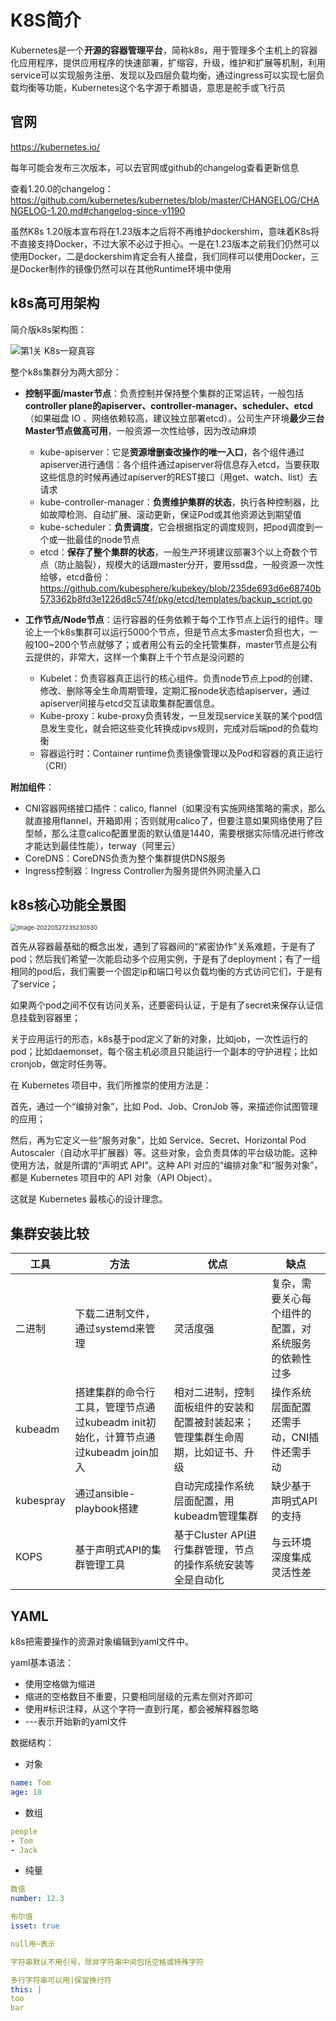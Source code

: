 # K8S简介

Kubernetes是一个**开源的容器管理平台**，简称k8s，用于管理多个主机上的容器化应用程序，提供应用程序的快速部署，扩缩容，升级，维护和扩展等机制，利用service可以实现服务注册、发现以及四层负载均衡，通过ingress可以实现七层负载均衡等功能，Kubernetes这个名字源于希腊语，意思是舵手或飞行员

## 官网

https://kubernetes.io/

每年可能会发布三次版本，可以去官网或github的changelog查看更新信息

查看1.20.0的changelog：https://github.com/kubernetes/kubernetes/blob/master/CHANGELOG/CHANGELOG-1.20.md#changelog-since-v1190

虽然K8s 1.20版本宣布将在1.23版本之后将不再维护dockershim，意味着K8s将不直接支持Docker，不过大家不必过于担心。一是在1.23版本之前我们仍然可以使用Docker，二是dockershim肯定会有人接盘，我们同样可以使用Docker，三是Docker制作的镜像仍然可以在其他Runtime环境中使用

## k8s高可用架构

简介版k8s架构图：

![第1关 K8s一窥真容](D:%5Clinuxnotes%5CK8S%5C1.K8S%E5%85%A5%E9%97%A8.assets%5Ce67659dc0f77424a8c0574f8a98c4fcc)


整个k8s集群分为两大部分：

- **控制平面/master节点**：负责控制并保持整个集群的正常运转，一般包括**controller plane的apiserver、controller-manager、scheduler、etcd**（如果磁盘 IO 、网络依赖较高，建议独立部署etcd）。公司生产环境**最少三台Master节点做高可用**，一般资源一次性给够，因为改动麻烦
  - kube-apiserver：它是**资源增删查改操作的唯一入口**，各个组件通过apiserver进行通信：各个组件通过apiserver将信息存入etcd，当要获取这些信息的时候再通过apiserver的REST接口（用get、watch、list）去请求
  - kube-controller-manager：**负责维护集群的状态**，执行各种控制器，比如故障检测、自动扩展、滚动更新，保证Pod或其他资源达到期望值
  - kube-scheduler：**负责调度**，它会根据指定的调度规则，把pod调度到一个或一批最佳的node节点
  - etcd：**保存了整个集群的状态**，一般生产环境建议部署3个以上奇数个节点（防止脑裂），规模大的话跟master分开，要用ssd盘，一般资源一次性给够，etcd备份：https://github.com/kubesphere/kubekey/blob/235de693d6e68740b573362b8fd3e1226d8c574f/pkg/etcd/templates/backup_script.go

- **工作节点/Node节点**：运行容器的任务依赖于每个工作节点上运行的组件。理论上一个k8s集群可以运行5000个节点，但是节点太多master负担也大，一般100~200个节点就够了；或者用公有云的全托管集群，master节点是公有云提供的，非常大，这样一个集群上千个节点是没问题的
  - Kubelet：负责容器真正运行的核心组件。负责node节点上pod的创建、修改、删除等全生命周期管理，定期汇报node状态给apiserver，通过apiserver间接与etcd交互读取集群配置信息。
  - Kube-proxy：kube-proxy负责转发，一旦发现service关联的某个pod信息发生变化，就会把这些变化转换成ipvs规则，完成对后端pod的负载均衡
  - 容器运行时：Container runtime负责镜像管理以及Pod和容器的真正运行（CRI）

**附加组件**：

- CNI容器网络接口插件：calico, flannel（如果没有实施网络策略的需求，那么就直接用flannel，开箱即用；否则就用calico了，但要注意如果网络使用了巨型帧，那么注意calico配置里面的默认值是1440，需要根据实际情况进行修改才能达到最佳性能），terway（阿里云）
- CoreDNS：CoreDNS负责为整个集群提供DNS服务
- Ingress控制器：Ingress Controller为服务提供外网流量入口

## k8s核心功能全景图

<img src="D:%5Clinuxnotes%5CK8S%5C1.K8S%E5%85%A5%E9%97%A8.assets%5Cimage-20220527235230530.png" alt="image-20220527235230530" style="zoom: 67%;" />

首先从容器最基础的概念出发，遇到了容器间的“紧密协作”关系难题，于是有了pod；然后我们希望一次能启动多个应用实例，于是有了deployment；有了一组相同的pod后，我们需要一个固定ip和端口号以负载均衡的方式访问它们，于是有了service；

如果两个pod之间不仅有访问关系，还要密码认证，于是有了secret来保存认证信息挂载到容器里；

关于应用运行的形态，k8s基于pod定义了新的对象，比如job，一次性运行的pod；比如daemonset，每个宿主机必须且只能运行一个副本的守护进程；比如cronjob，做定时任务等。

在 Kubernetes 项目中，我们所推崇的使用方法是：

首先，通过一个“编排对象”，比如 Pod、Job、CronJob 等，来描述你试图管理的应用；

然后，再为它定义一些“服务对象”，比如 Service、Secret、Horizontal Pod Autoscaler（自动水平扩展器）等。这些对象，会负责具体的平台级功能。这种使用方法，就是所谓的“声明式 API”。这种 API 对应的“编排对象”和“服务对象”，都是 Kubernetes 项目中的 API 对象（API Object）。

这就是 Kubernetes 最核心的设计理念。

## 集群安装比较

| 工具      | 方法                                                         | 优点                                                         | 缺点                                                 |
| --------- | ------------------------------------------------------------ | ------------------------------------------------------------ | ---------------------------------------------------- |
| 二进制    | 下载二进制文件，通过systemd来管理                            | 灵活度强                                                     | 复杂，需要关心每个组件的配置，对系统服务的依赖性过多 |
| kubeadm   | 搭建集群的命令行工具，管理节点通过kubeadm init初始化，计算节点通过kubeadm join加入 | 相对二进制，控制面板组件的安装和配置被封装起来；管理集群生命周期，比如证书、升级 | 操作系统层面配置还需手动，CNI插件还需手动            |
| kubespray | 通过ansible-playbook搭建                                     | 自动完成操作系统层面配置，用kubeadm管理集群                  | 缺少基于声明式API的支持                              |
| KOPS      | 基于声明式API的集群管理工具                                  | 基于Cluster API进行集群管理，节点的操作系统安装等全是自动化  | 与云环境深度集成灵活性差                             |

## YAML

k8s把需要操作的资源对象编辑到yaml文件中。

yaml基本语法：

- 使用空格做为缩进
- 缩进的空格数目不重要，只要相同层级的元素左侧对齐即可
- 使用#标识注释，从这个字符一直到行尾，都会被解释器忽略
- ---表示开始新的yaml文件

数据结构：

- 对象

```yaml
name: Tom
age: 18
```

- 数组

```yaml
people
- Tom
- Jack
```

- 纯量

```yaml
数值
number: 12.3

布尔值
isset: true

null用~表示

字符串默认不用引号，除非字符串中间包括空格或特殊字符

多行字符串可以用|保留换行符
this: |
too
bar
```

